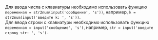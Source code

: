 Для ввода числа с клавиатуры необходимо использовать функцию `переменная = str2num(input('сообщение', 's'))`, например, `k = str2num(input('введите k: ', 's'))`.  
Для ввода строки с клавиатуры необходимо использовать функцию `переменная = input('сообщение', 's')`, например, `str = input('введите строку str: ', 's')`.